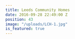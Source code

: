 ```yaml
---
title: Leeds Community Homes
date: 2016-09-28 22:49:00 Z
position: 43
image: "/uploads/LCH-1.jpg"
is_featured: true
---
```


